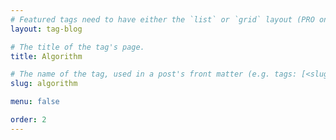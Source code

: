 ```yaml
---
# Featured tags need to have either the `list` or `grid` layout (PRO only).
layout: tag-blog

# The title of the tag's page.
title: Algorithm

# The name of the tag, used in a post's front matter (e.g. tags: [<slug>]).
slug: algorithm

menu: false

order: 2
---
```


